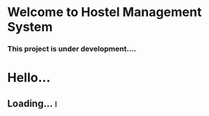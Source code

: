 # Welcome to Hostel Management System

### This project is under development....
# Hello...
## Loading...।

